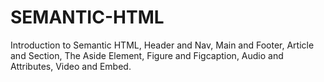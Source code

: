 # SEMANTIC-HTML
Introduction to Semantic HTML, Header and Nav, Main and Footer, Article and Section, The Aside Element, Figure and Figcaption, Audio and Attributes, Video and Embed.
